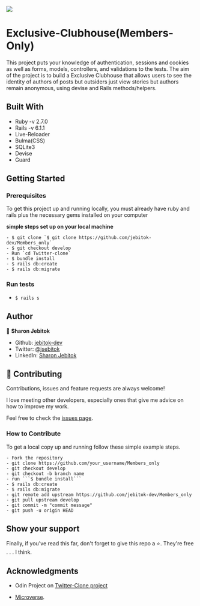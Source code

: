 ![](https://img.shields.io/badge/Microverse-blueviolet)

# Exclusive-Clubhouse(Members-Only)

This project puts your knowledge of authentication, sessions and cookies as well as forms, models, controllers, and validations to the tests. The aim of the project is to build a Exclusive Clubhouse that allows users to see the identity of authors of posts but outsiders just view stories but authors remain anonymous, using devise and Rails methods/helpers.

## Built With

- Ruby -v 2.7.0
- Rails -v 6.1.1
- Live-Reloader
- Bulma(CSS)
- SQLite3
- Devise
- Guard

## Getting Started

### Prerequisites

To get this project up and running locally, you must already have ruby and rails plus the necessary gems installed on your computer

**simple steps set up on your local machine**

```
- $ git clone `$ git clone https://github.com/jebitok-dev/Members_only`
- $ git checkout develop
- Run `cd Twitter-clone`
- $ bundle install
- $ rails db:create
- $ rails db:migrate
```

### Run tests

- `$ rails s `
<!-- - http://localhost:3000/user/sign_up: user can sign_up by entering their name, username, email, password, confirm password and submit the sign_up form.
- User can edit tweet -->

## Author

👤 **Sharon Jebitok**

- Github: [jebitok-dev](https://github.com/jebitok-dev)
- Twitter: [@jsebitok](https://twitter.com/jsebitok)
- LinkedIn: [Sharon Jebitok](https://www.linkedin.com/in/sharon-jebitok/)

## 🤝 Contributing

Contributions, issues and feature requests are always welcome!

I love meeting other developers, especially ones that give me advice on how to improve my work.

Feel free to check the [issues page](https://github.com/jebitok-dev/Members_only/issues).

### How to Contribute

To get a local copy up and running follow these simple example steps.

````
- Fork the repository
- git clone https://github.com/your_username/Members_only
- git checkout develop
- git checkout -b branch name
- run ```$ bundle install```
- $ rails db:create
- $ rails db:migrate
- git remote add upstream https://github.com/jebitok-dev/Members_only
- git pull upstream develop
- git commit -m "commit message"
- git push -u origin HEAD
````

## Show your support

Finally, if you've read this far, don't forget to give this repo a ⭐️. They're free . . . I think.

## Acknowledgments

- Odin Project on [Twitter-Clone project](https://www.theodinproject.com/courses/ruby-on-rails/lessons/authentication)

- [Microverse](https://microverse.org).

<!-- ## 📝 License -->
